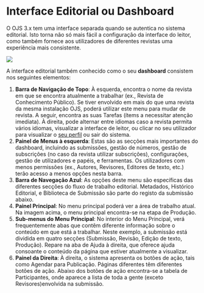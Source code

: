 # Interface Editorial ou Dashboard

O OJS 3.x tem uma interface separada quando se autentica no sistema editorial. Isto torna não só mais fácil a configuração da interface do leitor, como também fornece aos utilizadores de diferentes revistas uma experiência mais consistente.

![](/assets/learning-ojs3.1-ed-dashboard.PNG)

A interface editorial também conhecido como o seu  **dashboard** consistem nos seguintes elementos:

1. **Barra de Navigação de Topo**: À esquerda, encontra o nome da revista em que se encontra atualmente a trabalhar \(ex., Revista de Conhecimento Público\). Se tiver envolvido em mais do que uma revista da mesma instalação OJS, poderá utilizar este menu para mudar de revista. A seguir, encontra as suas Tarefas \(ítems a necessitar atenção imediata\). À direita, pode alternar entre idiomas caso a revista permita vários idiomas, visualizar a interface de leitor, ou clicar no seu utilizador para visualizar o  [seu perfil](/en/viewing_and_changing_your_profile.md) ou sair do sistema.
2. **Painel de Menus à esquerda**: Estas são as secções mais importantes do dashboard, incluindo as submissões, gestão de números, gestão de subscrições \(no caso da revista utilizar subscrições\), configurações, gestão de utilizadores e papéis, e ferramentas. Os utilizadores com menos permissões \(ex., Autores, Revisores, Editores de texto, etc.\) terão acesso a menos opções nesta barra.
3. **Barra de Navegação Azul**: As opções deste menu são específicas das diferentes secções do fluxo de trabalho editorial. Metadados, Histórico Editorial, e Biblioteca de Submissão são parte do registo da submissão abaixo.
4. **Painel Principal**: No menu principal poderá ver a área de trabalho atual. Na imagem acima, o menu principal encontra-se na etapa de Produção.
5. **Sub-menus do Menu Principal**: No interior do Menu Principal, verá frequentemente abas que contêm diferente informação sobre o conteúdo em que está a trabalhar. Neste exemplo, a submissão está dividida em quatro secções \(Submissão, Revisão, Edição de texto, Produção\). Repare na aba de Ajuda à direita, que oferece ajuda consoante o conteúdo da página que estiver atualmente a visualizar.
6. **Painel da Direita**: À direita, o sistema apresenta os botões de ação, tais como Agendar para Publicação. Páginas diferentes têm diferentes botões de ação. Abaixo dos botões de ação encontra-se a tabela de Participantes, onde aparece a lista de toda a gente \(exceto Revisores\)envolvida na submissão.

